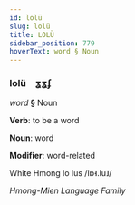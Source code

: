 ```yaml
---
id: lolü
slug: lolü
title: LOLÜ
sidebar_position: 779
hoverText: word § Noun
---
```


### lolü&emsp;<span kind="abugida">ʓʓʄ</span>

*word* **§** Noun

**Verb**: to be a word

**Noun**: word

**Modifier**: word-related

White Hmong lo lus /lɒ˧.lu˩/

*Hmong-Mien Language Family*